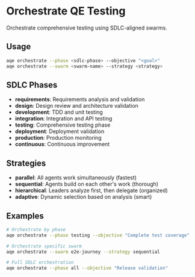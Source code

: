 # Orchestrate QE Testing

Orchestrate comprehensive testing using SDLC-aligned swarms.

## Usage
```bash
aqe orchestrate --phase <sdlc-phase> --objective "<goal>"
aqe orchestrate --swarm <swarm-name> --strategy <strategy>
```

## SDLC Phases
- **requirements**: Requirements analysis and validation
- **design**: Design review and architecture validation
- **development**: TDD and unit testing
- **integration**: Integration and API testing
- **testing**: Comprehensive testing phase
- **deployment**: Deployment validation
- **production**: Production monitoring
- **continuous**: Continuous improvement

## Strategies
- **parallel**: All agents work simultaneously (fastest)
- **sequential**: Agents build on each other's work (thorough)
- **hierarchical**: Leaders analyze first, then delegate (organized)
- **adaptive**: Dynamic selection based on analysis (smart)

## Examples
```bash
# Orchestrate by phase
aqe orchestrate --phase testing --objective "Complete test coverage"

# Orchestrate specific swarm
aqe orchestrate --swarm e2e-journey --strategy sequential

# Full SDLC orchestration
aqe orchestrate --phase all --objective "Release validation"
```
